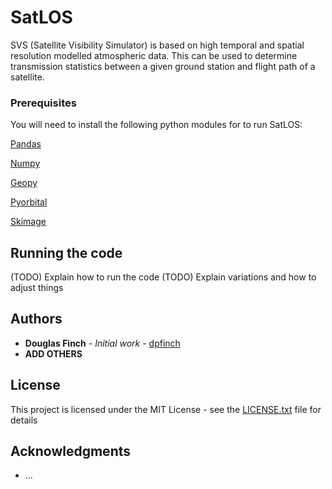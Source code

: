 # SatLOS

SVS (Satellite Visibility Simulator) is based on high temporal and spatial resolution modelled atmospheric data. This can be used to determine transmission statistics between a given ground station and flight path of a satellite.

### Prerequisites

You will need to install the following python modules for to run SatLOS:

[Pandas](https://pandas.pydata.org)

[Numpy](https://numpy.org)

[Geopy](https://pypi.org/project/geopy/)

[Pyorbital](https://pyorbital.readthedocs.io/en/latest/)

[Skimage](https://scikit-image.org)

## Running the code

(TODO) Explain how to run the code
(TODO) Explain variations and how to adjust things

## Authors

* **Douglas Finch** - *Initial work* - [dpfinch](https://github.com/dpfinch)
* **ADD OTHERS**

## License

This project is licensed under the MIT License - see the [LICENSE.txt](LICENSE.txt) file for details

## Acknowledgments

* ...
